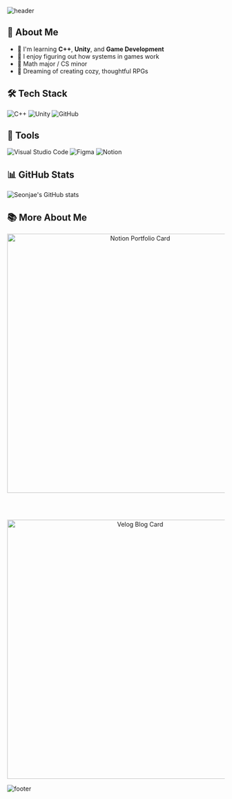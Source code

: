 <!-- 상단 헤더 -->
![header](https://capsule-render.vercel.app/api?type=waving&color=0:fceabb,100:f8b500&height=250&section=header&text=Seonjae's%20Github&fontSize=50&fontColor=FFFFFF&desc=Welcome%20to%20my%20warm%20space☁️&descAlignY=65&animation=twinkling)

## 🌷 About Me
- 🌿 I'm learning **C++**, **Unity**, and **Game Development**
- 🧩 I enjoy figuring out how systems in games work
- 📖 Math major / CS minor
- 🌱 Dreaming of creating cozy, thoughtful RPGs

## 🛠 Tech Stack
![C++](https://img.shields.io/badge/C++-A1C4FD?style=flat&logo=c%2B%2B&logoColor=white)
![Unity](https://img.shields.io/badge/Unity-FFD6E8?style=flat&logo=unity&logoColor=black)
![GitHub](https://img.shields.io/badge/GitHub-FFE0AC?style=flat&logo=github&logoColor=black)

## 🌼 Tools
![Visual Studio Code](https://img.shields.io/badge/VS%20Code-B8D8BA?style=flat&logo=visual-studio-code&logoColor=white)
![Figma](https://img.shields.io/badge/Figma-FFCBCB?style=flat&logo=figma&logoColor=black)
![Notion](https://img.shields.io/badge/Notion-D3C0F9?style=flat&logo=notion&logoColor=black)

## 📊 GitHub Stats
![Seonjae's GitHub stats](https://github-readme-stats.vercel.app/api?username=your-github-username&show_icons=true&theme=default&hide_border=true&title_color=f8b500&icon_color=f8b500)

## 📚 More About Me

<div align="center">

<a href="https://www.notion.so/1cd75546dc30802f868dee6283eca452?pvs=4" target="_blank" style="text-decoration: none;">
  <img width="600" alt="Notion Portfolio Card" src="https://img.shields.io/badge/Notion%20Portfolio-My%20cozy%20developer%20space-FFE3E1?style=for-the-badge&logo=notion&logoColor=black&labelColor=F5E6E0&color=EEC9D2"/>
</a>

<br><br>

<a href="https://velog.io/@5seonjae/posts" target="_blank" style="text-decoration: none;">
  <img width="600" alt="Velog Blog Card" src="https://img.shields.io/badge/Velog%20Blog-Dev%20notes%20and%20daily%20thoughts-DEF1DF?style=for-the-badge&logo=velog&logoColor=20C997&labelColor=F0F7EF&color=C6ECD9"/>
</a>

</div>



<!-- 하단 풋터 -->
![footer](https://capsule-render.vercel.app/api?section=footer&type=waving&color=0:fceabb,100:f8b500&height=150)
